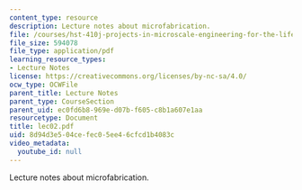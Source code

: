 ```yaml
---
content_type: resource
description: Lecture notes about microfabrication.
file: /courses/hst-410j-projects-in-microscale-engineering-for-the-life-sciences-spring-2007/8d94d3e504cefec05ee46cfcd1b4083c_lec02.pdf
file_size: 594078
file_type: application/pdf
learning_resource_types:
- Lecture Notes
license: https://creativecommons.org/licenses/by-nc-sa/4.0/
ocw_type: OCWFile
parent_title: Lecture Notes
parent_type: CourseSection
parent_uid: ec0fd6b8-969e-d07b-f605-c8b1a607e1aa
resourcetype: Document
title: lec02.pdf
uid: 8d94d3e5-04ce-fec0-5ee4-6cfcd1b4083c
video_metadata:
  youtube_id: null
---
```

Lecture notes about microfabrication.